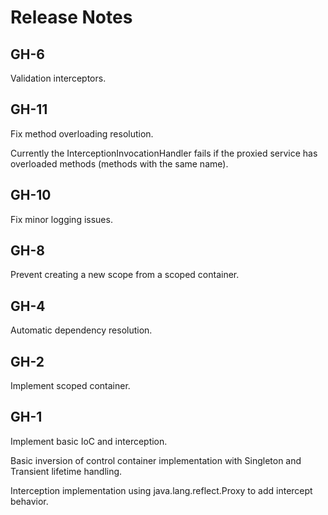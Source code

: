 # Release Notes

## GH-6

Validation interceptors.

## GH-11

Fix method overloading resolution.

Currently the InterceptionInvocationHandler fails if the
proxied service has overloaded methods (methods with the
same name).

## GH-10

Fix minor logging issues.

## GH-8

Prevent creating a new scope from a scoped container.

## GH-4

Automatic dependency resolution.

## GH-2

Implement scoped container.

## GH-1

Implement basic IoC and interception.

Basic inversion of control container implementation with
Singleton and Transient lifetime handling.

Interception implementation using java.lang.reflect.Proxy
to add intercept behavior.
